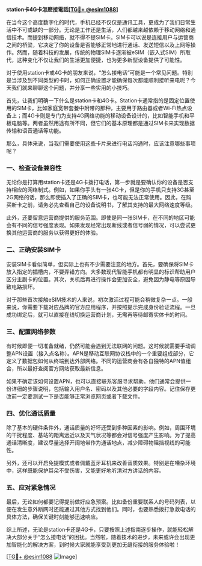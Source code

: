 **station卡4G卡怎麽接電話[[TG💪+ @esim1088](https://t.me/s/esim1088)]**

在当今这个高度数字化的时代，手机已经不仅仅是通讯工具，更成为了我们日常生活中不可或缺的一部分。无论是工作还是生活，人们都越来越依赖于移动网络和通信技术。而提到移动网络，就不得不提SIM卡。SIM卡可以说是连接用户与运营商之间的桥梁，它决定了你的设备是否能够正常地进行通话、发送短信以及上网等操作。然而，随着科技的发展，传统的物理SIM卡逐渐被eSIM（嵌入式SIM）所取代，这种变化不仅让我们的生活更加便捷，也为更多新型设备提供了可能性。

对于使用station卡或4G卡的朋友来说，“怎么接电话”可能是一个常见问题。特别是当涉及到不同类型的卡时，如何正确设置才能确保每次都能顺利接听来电呢？今天我们就来聊聊这个问题，并分享一些实用的小技巧。

首先，让我们明确一下什么是station卡和4G卡。Station卡通常指的是固定位置使用的SIM卡，比如家庭宽带套餐中附带的那种，主要用于路由器或者Wi-Fi热点设备上；而4G卡则是专门为支持4G网络功能的移动设备设计的，比如智能手机和平板电脑等。两者虽然用途有所不同，但它们的基本原理都是通过SIM卡来实现数据传输和语音通话等功能。

那么，具体来说，当我们需要使用这些卡片来进行电话沟通时，应该注意哪些事项呢？

### **一、检查设备兼容性**

无论你是打算用station卡还是4G卡拨打电话，第一步就是要确认你的设备是否支持相应的网络制式。例如，如果你手头有一张4G卡，但是你的手机只支持3G甚至2G网络的话，那么即使插入了正确的SIM卡，也可能无法正常使用。因此，在购买新卡之前，请务必先查看自己的设备说明书，了解其支持的最大网络速度等级。

此外，还要留意运营商提供的服务范围。即使是同一张SIM卡，在不同的地区可能会有不同的信号强度表现。如果发现经常出现断线或者信号弱的情况，可以尝试更换其他运营商的服务以获得更好的体验。

### **二、正确安装SIM卡**

安装SIM卡看似简单，但实际上也有不少需要注意的地方。首先，要确保将SIM卡放入指定的插槽内，不要弄错方向。大多数现代智能手机都有明显的标识帮助用户区分主副卡的位置。其次，关机后再进行操作会更加安全，避免因为静电等原因导致电路损坏。

对于那些首次接触eSIM技术的人来说，初次激活过程可能会稍微复杂一点。一般来说，你需要下载对应品牌的官方应用程序，并按照提示完成身份验证流程。一旦成功绑定后，就可以直接在线切换运营商计划，无需再等待邮寄实体卡的时间。

### **三、配置网络参数**

有时候即便一切准备就绪，仍然可能会遇到无法联网的问题。这时候就需要手动调整APN设置（接入点名称）。APN是移动互联网协议栈中的一个重要组成部分，它定义了数据包如何从终端到达外部网络。不同的运营商会有各自独特的APN值组合，所以最好查阅官方网站获取最新信息。

如果不确定该如何设置APN，也可以直接联系客服寻求帮助。他们通常会提供一份详细的步骤说明，包括输入用户名、密码以及其他必要的字段内容。记住保存更改前一定要测试一下是否能够正常浏览网页或者下载文件。

### **四、优化通话质量**

除了基本的硬件条件外，通话质量的好坏还受到多种因素的影响。例如，周围环境的干扰程度、基站的距离远近以及天气状况等都会对信号强度产生影响。为了提高通话清晰度，建议尽量选择开阔地带作为通话地点，减少障碍物阻挡视线的可能性。

另外，还可以开启免提模式或者佩戴蓝牙耳机来改善音质效果。特别是在嘈杂环境中，这样既能保护耳朵不受伤害，又能更好地听清对方讲话的内容。

### **五、应对紧急情况**

最后，无论如何都要记得提前做好应急预案。比如备份重要联系人的号码列表，以便在发生意外断网时还能通过其他方式找到他们。同时，也要熟悉拨打急救电话的具体方法，确保关键时刻能够迅速响应。

综上所述，无论是station卡还是4G卡，只要按照上述指南逐步操作，就能轻松解决大部分关于“怎么接电话”的困扰。当然啦，随着技术的进步，未来或许会出现更加智能化的解决方案，到时候大家就能享受到更加无缝衔接的服务体验啦！

[[TG💪+ @esim1088](https://t.me/s/esim1088) ![Image](https://i.postimg.cc/4NQfJmqS/Snipaste-2025-05-13-00-14-12.png)]